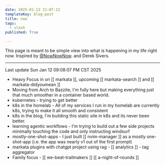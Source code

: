 ```yaml
---
date: 2025-01-12 21:07:12
templateKey: blog-post
title: now
tags:
  - slash
published: True

---
```


This page is meant to be simple view into what is happening in my life right now. Inspired by [@NowNowNow](https://nownownow.com/). and Derek Sivers.

---

Last update Sun Jan 12 09:08:07 PM CST 2025

* Heavy Focus in on [[ markata ]], upcoming [[ markata-search ]] and [[ markata-didyoumean ]]
* Moving from Arch to Bazzite, I'm fully here but making everything just that
  much smoother in a container based world.
* kubernetes - trying to get better
* k8s in the homelab - All of my services I run in my homelab are currently
  k8s, trying to make it all smooth and consistent
* k8s in the blog, I'm building this static site in k8s and its never been
  better.
* learning agentic workflows - I'm trying to build out a few side projects
  minimally touching the code and only instructing windsurf
* mostly-one-shot-apps - I just built [[ nvim-manager ]] as a mostly
  one-shot-app (i.e. the app was nearly v1 out of the first prompt)
* markata plugins with chatgpt project using rag - [[ analytics ]] - tag aggregator
* Family focus - [[ we-beat-trailmakers ]] [[ a-night-of-rounds ]]
